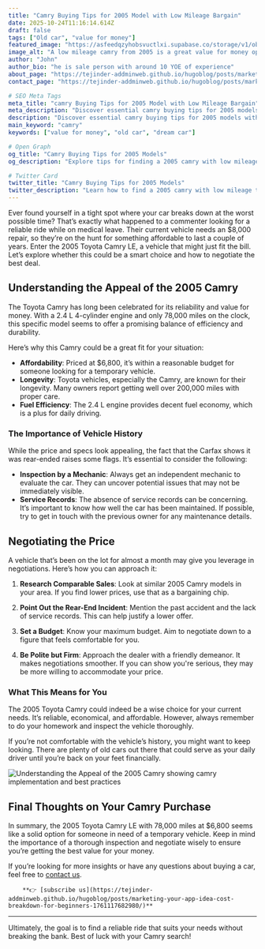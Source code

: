 ```yaml
---
title: "Camry Buying Tips for 2005 Model with Low Mileage Bargain"
date: 2025-10-24T11:16:14.614Z
draft: false
tags: ["Old car", "value for money"]
featured_image: "https://asfeedqzyhobsvuctlxi.supabase.co/storage/v1/object/public/blog-images/blog-83452-1761298072071.png"
image_alt: "A low mileage camry from 2005 is a great value for money option."
author: "John"
author_bio: "he is sale person with around 10 YOE of experience"
about_page: "https://tejinder-addminweb.github.io/hugoblog/posts/marketing-your-app-idea-cost-breakdown-for-beginners-1761117682980/"
contact_page: "https://tejinder-addminweb.github.io/hugoblog/posts/marketing-your-app-idea-cost-breakdown-for-beginners-1761117682980/"

# SEO Meta Tags
meta_title: "camry Buying Tips for 2005 Model with Low Mileage Bargain"
meta_description: "Discover essential camry buying tips for 2005 models with low mileage that offer great value for money and could be your dream car."
description: "Discover essential camry buying tips for 2005 models with low mileage that offer great value for money and could be your dream car."
main_keyword: "camry"
keywords: ["value for money", "old car", "dream car"]

# Open Graph
og_title: "Camry Buying Tips for 2005 Models"
og_description: "Explore tips for finding a 2005 camry with low mileage that offers excellent value for money and could be your dream car."

# Twitter Card
twitter_title: "Camry Buying Tips for 2005 Models"
twitter_description: "Learn how to find a 2005 camry with low mileage that provides great value for money and could be your dream car."
---
```


Ever found yourself in a tight spot where your car breaks down at the worst possible time? That’s exactly what happened to a commenter looking for a reliable ride while on medical leave. Their current vehicle needs an $8,000 repair, so they’re on the hunt for something affordable to last a couple of years. Enter the 2005 Toyota Camry LE, a vehicle that might just fit the bill. Let’s explore whether this could be a smart choice and how to negotiate the best deal.

## Understanding the Appeal of the 2005 Camry

The Toyota Camry has long been celebrated for its reliability and value for money. With a 2.4 L 4-cylinder engine and only 78,000 miles on the clock, this specific model seems to offer a promising balance of efficiency and durability. 

Here’s why this Camry could be a great fit for your situation:

- **Affordability**: Priced at $6,800, it’s within a reasonable budget for someone looking for a temporary vehicle.
- **Longevity**: Toyota vehicles, especially the Camry, are known for their longevity. Many owners report getting well over 200,000 miles with proper care.
- **Fuel Efficiency**: The 2.4 L engine provides decent fuel economy, which is a plus for daily driving.

### The Importance of Vehicle History

While the price and specs look appealing, the fact that the Carfax shows it was rear-ended raises some flags. It’s essential to consider the following:

- **Inspection by a Mechanic**: Always get an independent mechanic to evaluate the car. They can uncover potential issues that may not be immediately visible.
- **Service Records**: The absence of service records can be concerning. It’s important to know how well the car has been maintained. If possible, try to get in touch with the previous owner for any maintenance details.

## Negotiating the Price

A vehicle that’s been on the lot for almost a month may give you leverage in negotiations. Here’s how you can approach it:

1. **Research Comparable Sales**: Look at similar 2005 Camry models in your area. If you find lower prices, use that as a bargaining chip.
   
2. **Point Out the Rear-End Incident**: Mention the past accident and the lack of service records. This can help justify a lower offer.

3. **Set a Budget**: Know your maximum budget. Aim to negotiate down to a figure that feels comfortable for you.

4. **Be Polite but Firm**: Approach the dealer with a friendly demeanor. It makes negotiations smoother. If you can show you're serious, they may be more willing to accommodate your price.

### What This Means for You

The 2005 Toyota Camry could indeed be a wise choice for your current needs. It’s reliable, economical, and affordable. However, always remember to do your homework and inspect the vehicle thoroughly. 

If you’re not comfortable with the vehicle’s history, you might want to keep looking. There are plenty of old cars out there that could serve as your daily driver until you’re back on your feet financially.



![Understanding the Appeal of the 2005 Camry showing camry implementation and best practices](https://asfeedqzyhobsvuctlxi.supabase.co/storage/v1/object/public/blog-images/camry-1-1761298025888.jpg)

## Final Thoughts on Your Camry Purchase

In summary, the 2005 Toyota Camry LE with 78,000 miles at $6,800 seems like a solid option for someone in need of a temporary vehicle. Keep in mind the importance of a thorough inspection and negotiate wisely to ensure you’re getting the best value for your money.

If you’re looking for more insights or have any questions about buying a car, feel free to [contact us](https://tejinder-addminweb.github.io/hugoblog/posts/marketing-your-app-idea-cost-breakdown-for-beginners-1761117682980/).

        **👉 [subscribe us](https://tejinder-addminweb.github.io/hugoblog/posts/marketing-your-app-idea-cost-breakdown-for-beginners-1761117682980/)**
--- 

Ultimately, the goal is to find a reliable ride that suits your needs without breaking the bank. Best of luck with your Camry search!